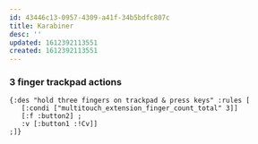 ```yaml
---
id: 43446c13-0957-4309-a41f-34b5bdfc807c
title: Karabiner
desc: ''
updated: 1612392113551
created: 1612392113551
---
```

### 3 finger trackpad actions

```edn
{:des "hold three fingers on trackpad & press keys" :rules [
   [:condi ["multitouch_extension_finger_count_total" 3]]
   [:f :button2] ;
   :v [:button1 :!Cv]]
;]}
```


